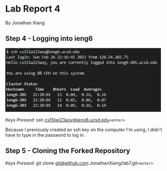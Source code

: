 # Lab Report 4
By Jonathan Xiang

## Step 4 - Logging into ieng6

![](Step4LogIn.png)

*Keys Pressed:* ssh cs15lwi23aoy@ieng6.ucsd.edu`<enter>`

Because I previously created an ssh key on the computer I'm using, I didn't have to type in the password to log in.

## Step 5 - Cloning the Forked Repository

*Keys Pressed:* git clone git@github.com:JonathanXiang/lab7.git`<enter>`
